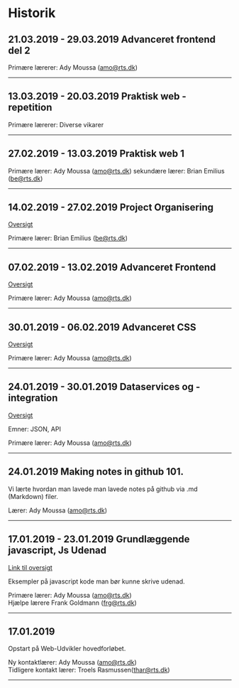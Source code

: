 # Historik

## 21.03.2019 - 29.03.2019 **Advanceret frontend del 2**

Primære lærerer: Ady Moussa (amo@rts.dk)
___

## 13.03.2019 - 20.03.2019 **Praktisk web - repetition**

Primære lærerer: Diverse vikarer 
___

## 27.02.2019 - 13.03.2019 **Praktisk web 1**

Primære lærer: Ady Moussa (amo@rts.dk)
sekundære lærer: Brian Emilius (be@rts.dk)
___

## 14.02.2019 - 27.02.2019 **Project Organisering**
[Oversigt](https://github.com/StewyEarth/noter-daniel/blob/master/05-projekt-organisering/oversigt.md)

Primære lærer: Brian Emilius (be@rts.dk)
___

## 07.02.2019 - 13.02.2019 **Advanceret Frontend**
[Oversigt](https://github.com/StewyEarth/noter-daniel/blob/master/04-advanceret-frontend/oversigt.md)

Primære lærer: Ady Moussa (amo@rts.dk)
___


## 30.01.2019 - 06.02.2019 **Advanceret CSS**
[Oversigt](https://github.com/StewyEarth/noter-daniel/blob/master/03-advanceret-css/oversigt.md)

Primære lærer: Ady Moussa (amo@rts.dk)
___

## 24.01.2019 - 30.01.2019 **Dataservices og -integration**

[Oversigt](https://github.com/StewyEarth/noter-daniel/blob/master/02-dataservices/02-oversigt.md)

Emner: JSON, API

Primære lærer: Ady Moussa (amo@rts.dk)
___
## 24.01.2019 **Making notes in github 101.**

Vi lærte hvordan man lavede man lavede notes på github via .md (Markdown) filer.

Lærer: Ady Moussa (amo@rts.dk)
___
## 17.01.2019 - 23.01.2019 **Grundlæggende javascript, Js Udenad**

[Link til oversigt](https://github.com/StewyEarth/noter-daniel/blob/master/01-js-udenad/01-js-udenad-oversigt.md)

Eksempler på javascript kode man bør kunne skrive udenad. 

Primære lærer: Ady Moussa (amo@rts.dk)<br>
Hjælpe lærere Frank Goldmann (frg@rts.dk)
___
## 17.01.2019 
Opstart på Web-Udvikler hovedforløbet.

Ny kontaktlærer: Ady Moussa (amo@rts.dk)<br>
Tidligere kontakt lærer: Troels Rasmussen(thar@rts.dk)
___